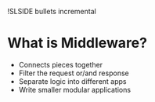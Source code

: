!SLSIDE bullets incremental

# What is Middleware?
* Connects pieces together
* Filter the request or/and response
* Separate logic into different apps
* Write smaller modular applications
